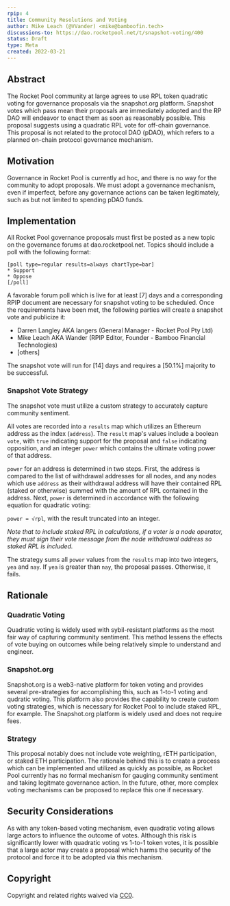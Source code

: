 ```yaml
---
rpip: 4
title: Community Resolutions and Voting
author: Mike Leach (@VVander) <mike@bamboofin.tech>
discussions-to: https://dao.rocketpool.net/t/snapshot-voting/400
status: Draft
type: Meta
created: 2022-03-21
---
```


## Abstract
The Rocket Pool community at large agrees to use RPL token quadratic voting for governance proposals via the snapshot.org platform. Snapshot votes which pass mean their proposals are immediately adopted and the RP DAO will endeavor to enact them as soon as reasonably possible. This proposal suggests using a quadratic RPL vote for off-chain governance. This proposal is not related to the protocol DAO (pDAO), which refers to a planned on-chain protocol governance mechanism.

## Motivation
Governance in Rocket Pool is currently ad hoc, and there is no way for the community to adopt proposals. We must adopt a governance mechanism, even if imperfect, before any governance actions can be taken legitimately, such as but not limited to spending pDAO funds.

## Implementation
  
All Rocket Pool governance proposals must first be posted as a new topic on the governance forums at dao.rocketpool.net. Topics should include a poll with the following format:

```
[poll type=regular results=always chartType=bar]
* Support
* Oppose
[/poll]
```
A favorable forum poll which is live for at least [7] days and a corresponding RPIP document are necessary for snapshot voting to be scheduled. Once the requirements have been met, the following parties will create a snapshot vote and publicize it:

- Darren Langley AKA langers (General Manager - Rocket Pool Pty Ltd)
- Mike Leach AKA Wander (RPIP Editor, Founder - Bamboo Financial Technologies)
- [others]

The snapshot vote will run for [14] days and requires a [50.1%] majority to be successful.

### Snapshot Vote Strategy

The snapshot vote must utilize a custom strategy to accurately capture community sentiment. 

All votes are recorded into a `results` map which utilizes an Ethereum address as the index (`address`). The `result` map's values include a boolean `vote`, with `true` indicating support for the proposal and `false` indicating opposition, and an integer `power` which contains the ultimate voting power of that address. 

`power` for an address is determined in two steps. First, the address is compared to the list of withdrawal addresses for all nodes, and any nodes which use `address` as their withdrawal address will have their contained RPL (staked or otherwise) summed with the amount of RPL contained in the address. Next, `power` is determined in accordance with the following equation for quadratic voting: 

`power = √rpl`, with the result truncated into an integer.

*Note that to include staked RPL in calculations, if a voter is a node operator, they must sign their vote message from the node withdrawal address so staked RPL is included.*

The strategy sums all `power` values from the `results` map into two integers, `yea` and `nay`. If `yea` is greater than `nay`, the proposal passes. Otherwise, it fails.


## Rationale

### Quadratic Voting

Quadratic voting is widely used with sybil-resistant platforms as the most fair way of capturing community sentiment. This method lessens the effects of vote buying on outcomes while being relatively simple to understand and engineer.

### Snapshot.org

Snapshot.org is a web3-native platform for token voting and provides several pre-strategies for accomplishing this, such as 1-to-1 voting and qudratic voting. This platform also provides the capability to create custom voting strategies, which is necessary for Rocket Pool to include staked RPL, for example. The Snapshot.org platform is widely used and does not require fees.

### Strategy

This proposal notably does not include vote weighting, rETH participation, or staked ETH participation. The rationale behind this is to create a process which can be implemented and utilized as quickly as possible, as Rocket Pool currently has no formal mechanism for gauging community sentiment and taking legitmate governance action. In the future, other, more complex voting mechanisms can be proposed to replace this one if necessary.

## Security Considerations
As with any token-based voting mechanism, even quadratic voting allows large actors to influence the outcome of votes. Although this risk is significantly lower with quadratic voting vs 1-to-1 token votes, it is possible that a large actor may create a proposal which harms the security of the protocol and force it to be adopted via this mechanism.

## Copyright
Copyright and related rights waived via [CC0](https://creativecommons.org/publicdomain/zero/1.0/).
